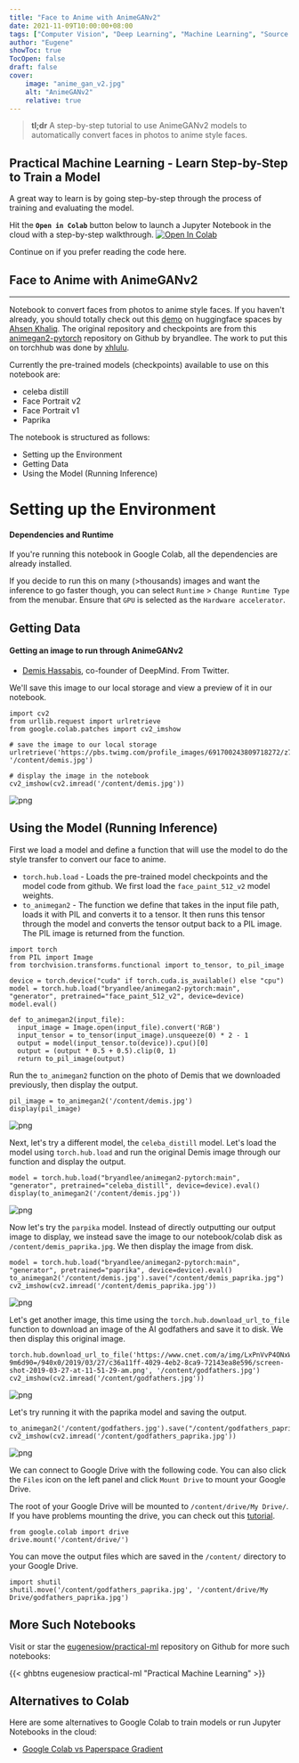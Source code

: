 ```yaml
---
title: "Face to Anime with AnimeGANv2"
date: 2021-11-09T10:00:00+08:00
tags: ["Computer Vision", "Deep Learning", "Machine Learning", "Source Code", "PyTorch", "GAN", "Style Transfer", "Jupyter Notebook", "Colab"]
author: "Eugene"
showToc: true
TocOpen: false
draft: false
cover:
    image: "anime_gan_v2.jpg"
    alt: "AnimeGANv2"
    relative: true
---
```


> **tl;dr** A step-by-step tutorial to use AnimeGANv2 models to automatically convert faces in photos to anime style faces. 

## Practical Machine Learning - Learn Step-by-Step to Train a Model

A great way to learn is by going step-by-step through the process of training and evaluating the model.

Hit the **`Open in Colab`** button below to launch a Jupyter Notebook in the cloud with a step-by-step walkthrough.
[![Open In Colab](https://colab.research.google.com/assets/colab-badge.svg)](https://colab.research.google.com/github/eugenesiow/practical-ml/blob/master/notebooks/Face_to_Anime_with_AnimeGANv2.ipynb "Open in Colab")

Continue on if you prefer reading the code here.

## Face to Anime with AnimeGANv2

---

Notebook to convert faces from photos to anime style faces. If you haven't already, you should totally check out this [demo](https://huggingface.co/spaces/akhaliq/AnimeGANv2) on huggingface spaces by [Ahsen Khaliq](https://huggingface.co/akhaliq). The original repository and checkpoints are from this [animegan2-pytorch](https://github.com/bryandlee/animegan2-pytorch) repository on Github by bryandlee. The work to put this on torchhub was done by [xhlulu](https://github.com/xhlulu).

Currently the pre-trained models (checkpoints) available to use on this notebook are:
- celeba distill
- Face Portrait v2
- Face Portrait v1
- Paprika

The notebook is structured as follows:
* Setting up the Environment
* Getting Data
* Using the Model (Running Inference)

# Setting up the Environment

#### Dependencies and Runtime

If you're running this notebook in Google Colab, all the dependencies are already installed. 

If you decide to run this on many (>thousands) images and want the inference to go faster though, you can select `Runtime` > `Change Runtime Type` from the menubar. Ensure that `GPU` is selected as the `Hardware accelerator`.

## Getting Data

#### Getting an image to run through AnimeGANv2

* [Demis Hassabis](https://en.wikipedia.org/wiki/Demis_Hassabis), co-founder of DeepMind. From Twitter.

We'll save this image to our local storage and view a preview of it in our notebook.


```
import cv2
from urllib.request import urlretrieve
from google.colab.patches import cv2_imshow

# save the image to our local storage
urlretrieve('https://pbs.twimg.com/profile_images/691700243809718272/z7XZUARB_400x400.jpg', '/content/demis.jpg')

# display the image in the notebook
cv2_imshow(cv2.imread('/content/demis.jpg'))
```


![png](Face_to_Anime_with_AnimeGANv2_6_0.png)


## Using the Model (Running Inference)

First we load a model and define a function that will use the model to do the style transfer to convert our face to anime. 

* `torch.hub.load` - Loads the pre-trained model checkpoints and the model code from github. We first load the `face_paint_512_v2` model weights.
* `to_animegan2` - The function we define that takes in the input file path, loads it with PIL and converts it to a tensor. It then runs this tensor through the model and converts the tensor output back to a PIL image. The PIL image is returned from the function.



```
import torch
from PIL import Image
from torchvision.transforms.functional import to_tensor, to_pil_image

device = torch.device("cuda" if torch.cuda.is_available() else "cpu")
model = torch.hub.load("bryandlee/animegan2-pytorch:main", "generator", pretrained="face_paint_512_v2", device=device)
model.eval()

def to_animegan2(input_file):
  input_image = Image.open(input_file).convert('RGB')
  input_tensor = to_tensor(input_image).unsqueeze(0) * 2 - 1
  output = model(input_tensor.to(device)).cpu()[0]
  output = (output * 0.5 + 0.5).clip(0, 1)
  return to_pil_image(output)

```


Run the `to_animegan2` function on the photo of Demis that we downloaded previously, then display the output.


```
pil_image = to_animegan2('/content/demis.jpg')
display(pil_image)
```


![png](Face_to_Anime_with_AnimeGANv2_11_0.png)


Next, let's try a different model, the `celeba_distill` model. Let's load the model using `torch.hub.load` and run the original Demis image through our function and display the output.


```
model = torch.hub.load("bryandlee/animegan2-pytorch:main", "generator", pretrained="celeba_distill", device=device).eval()
display(to_animegan2('/content/demis.jpg'))
```



![png](Face_to_Anime_with_AnimeGANv2_13_2.png)


Now let's try the `parpika` model. Instead of directly outputting our output image to display, we instead save the image to our notebook/colab disk as `/content/demis_paprika.jpg`. We then display the image from disk.


```
model = torch.hub.load("bryandlee/animegan2-pytorch:main", "generator", pretrained="paprika", device=device).eval()
to_animegan2('/content/demis.jpg').save("/content/demis_paprika.jpg")
cv2_imshow(cv2.imread('/content/demis_paprika.jpg'))
```


![png](Face_to_Anime_with_AnimeGANv2_15_1.png)


Let's get another image, this time using the `torch.hub.download_url_to_file` function to download an image of the AI godfathers and save it to disk. We then display this original image.


```
torch.hub.download_url_to_file('https://www.cnet.com/a/img/LxPnVvP4ONxWlQmXOI4j-9m6d90=/940x0/2019/03/27/c36a11ff-4029-4eb2-8ca9-72143ea8e596/screen-shot-2019-03-27-at-11-51-29-am.png', '/content/godfathers.jpg')
cv2_imshow(cv2.imread('/content/godfathers.jpg'))
```

![png](Face_to_Anime_with_AnimeGANv2_17_1.png)


Let's try running it with the paprika model and saving the output.


```
to_animegan2('/content/godfathers.jpg').save("/content/godfathers_paprika.jpg")
cv2_imshow(cv2.imread('/content/godfathers_paprika.jpg'))
```


![png](Face_to_Anime_with_AnimeGANv2_19_0.png)


We can connect to Google Drive with the following code. You can also click the `Files` icon on the left panel and click `Mount Drive` to mount your Google Drive.

The root of your Google Drive will be mounted to `/content/drive/My Drive/`. If you have problems mounting the drive, you can check out this [tutorial](https://towardsdatascience.com/downloading-datasets-into-google-drive-via-google-colab-bcb1b30b0166).


```
from google.colab import drive
drive.mount('/content/drive/')
```

You can move the output files which are saved in the `/content/` directory to your Google Drive.


```
import shutil
shutil.move('/content/godfathers_paprika.jpg', '/content/drive/My Drive/godfathers_paprika.jpg')
```

## More Such Notebooks

Visit or star the [eugenesiow/practical-ml](https://github.com/eugenesiow/practical-ml) repository on Github for more such notebooks:

{{< ghbtns eugenesiow practical-ml "Practical Machine Learning" >}}

## Alternatives to Colab

Here are some alternatives to Google Colab to train models or run Jupyter Notebooks in the cloud:

- [Google Colab vs Paperspace Gradient](https://news.machinelearning.sg/posts/google_colab_vs_paperspace_gradient/)

